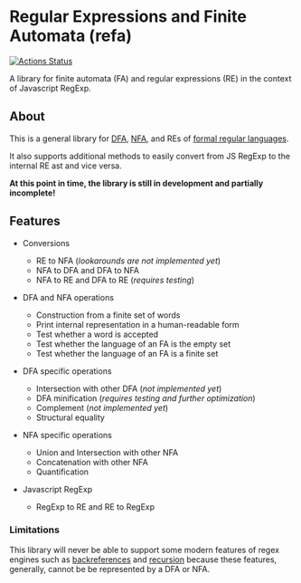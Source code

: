 # Regular Expressions and Finite Automata (refa)

[![Actions Status](https://github.com/RunDevelopment/refa/workflows/Node.js%20CI/badge.svg)](https://github.com/RunDevelopment/refa/actions)

A library for finite automata (FA) and regular expressions (RE) in the context of Javascript RegExp.


## About

This is a general library for [DFA](https://en.wikipedia.org/wiki/Deterministic_finite_automaton), [NFA](https://en.wikipedia.org/wiki/Nondeterministic_finite_automaton), and REs of [formal regular languages](https://en.wikipedia.org/wiki/Induction_of_regular_languages).

It also supports additional methods to easily convert from JS RegExp to the internal RE ast and vice versa.

__At this point in time, the library is still in development and partially incomplete!__


## Features

- Conversions

  * RE to NFA (_lookarounds are not implemented yet_)
  * NFA to DFA and DFA to NFA
  * NFA to RE and DFA to RE (_requires testing_)

- DFA and NFA operations

  * Construction from a finite set of words
  * Print internal representation in a human-readable form
  * Test whether a word is accepted
  * Test whether the language of an FA is the empty set
  * Test whether the language of an FA is a finite set

- DFA specific operations

  * Intersection with other DFA (_not implemented yet_)
  * DFA minification (_requires testing and further optimization_)
  * Complement (_not implemented yet_)
  * Structural equality

- NFA specific operations

  * Union and Intersection with other NFA
  * Concatenation with other NFA
  * Quantification

- Javascript RegExp

  * RegExp to RE and RE to RegExp

### Limitations

This library will never be able to support some modern features of regex engines such as [backreferences](https://www.rexegg.com/regex-capture.html) and [recursion](https://www.rexegg.com/regex-recursion.html) because these features, generally, cannot be be represented by a DFA or NFA.
